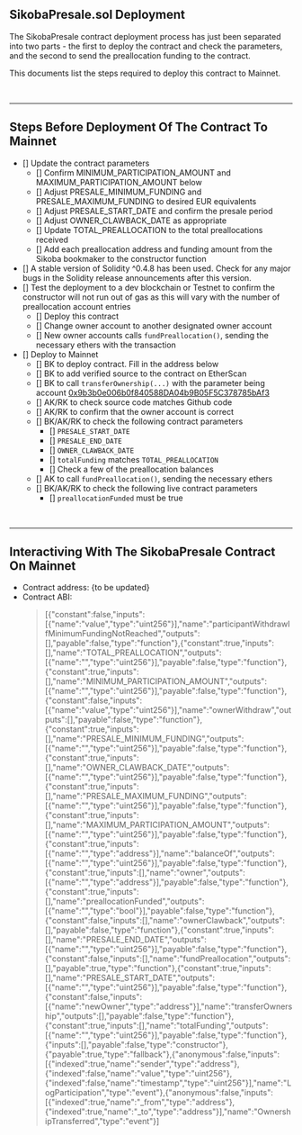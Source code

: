 ## SikobaPresale.sol Deployment

The SikobaPresale contract deployment process has just been separated into two parts - the first to deploy the contract and check the parameters, and the second to send the preallocation funding to the contract.

This documents list the steps required to deploy this contract to Mainnet.

<br />

<hr />

## Steps Before Deployment Of The Contract To Mainnet

* [] Update the contract parameters
  * [] Confirm MINIMUM_PARTICIPATION_AMOUNT and MAXIMUM_PARTICIPATION_AMOUNT below
  * [] Adjust PRESALE_MINIMUM_FUNDING and PRESALE_MAXIMUM_FUNDING to desired EUR equivalents
  * [] Adjust PRESALE_START_DATE and confirm the presale period
  * [] Adjust OWNER_CLAWBACK_DATE as appropriate
  * [] Update TOTAL_PREALLOCATION to the total preallocations received
  * [] Add each preallocation address and funding amount from the Sikoba bookmaker to the constructor function
* [] A stable version of Solidity ^0.4.8 has been used. Check for any major bugs in the Solidity release announcements after this version.
* [] Test the deployment to a dev blockchain or Testnet to confirm the constructor will not run out of gas as this will vary with the number of preallocation account entries
  * [] Deploy this contract
  * [] Change owner account to another designated owner account
  * [] New owner accounts calls `fundPreallocation()`, sending the necessary ethers with the transaction
* [] Deploy to Mainnet
  * [] BK to deploy contract. Fill in the address below
  * [] BK to add verified source to the contract on EtherScan
  * [] BK to call `transferOwnership(...)` with the parameter being account [0x9b3b0e006b0f840588DA04b9B05F5C378785bAf3](https://etherscan.io/address/0x9b3b0e006b0f840588DA04b9B05F5C378785bAf3)
  * [] AK/RK to check source code matches Github code
  * [] AK/RK to confirm that the owner account is correct
  * [] BK/AK/RK to check the following contract parameters
    * [] `PRESALE_START_DATE`
    * [] `PRESALE_END_DATE`
    * [] `OWNER_CLAWBACK_DATE`
    * [] `totalFunding` matches `TOTAL_PREALLOCATION`
    * [] Check a few of the preallocation balances
  * [] AK to call `fundPreallocation()`, sending the necessary ethers
  * [] BK/AK/RK to check the following live contract parameters
    * [] `preallocationFunded` must be true

<br />

<hr />

## Interactiving With The SikobaPresale Contract On Mainnet

* Contract address: {to be updated}
* Contract ABI:
  > [{"constant":false,"inputs":[{"name":"value","type":"uint256"}],"name":"participantWithdrawIfMinimumFundingNotReached","outputs":[],"payable":false,"type":"function"},{"constant":true,"inputs":[],"name":"TOTAL_PREALLOCATION","outputs":[{"name":"","type":"uint256"}],"payable":false,"type":"function"},{"constant":true,"inputs":[],"name":"MINIMUM_PARTICIPATION_AMOUNT","outputs":[{"name":"","type":"uint256"}],"payable":false,"type":"function"},{"constant":false,"inputs":[{"name":"value","type":"uint256"}],"name":"ownerWithdraw","outputs":[],"payable":false,"type":"function"},{"constant":true,"inputs":[],"name":"PRESALE_MINIMUM_FUNDING","outputs":[{"name":"","type":"uint256"}],"payable":false,"type":"function"},{"constant":true,"inputs":[],"name":"OWNER_CLAWBACK_DATE","outputs":[{"name":"","type":"uint256"}],"payable":false,"type":"function"},{"constant":true,"inputs":[],"name":"PRESALE_MAXIMUM_FUNDING","outputs":[{"name":"","type":"uint256"}],"payable":false,"type":"function"},{"constant":true,"inputs":[],"name":"MAXIMUM_PARTICIPATION_AMOUNT","outputs":[{"name":"","type":"uint256"}],"payable":false,"type":"function"},{"constant":true,"inputs":[{"name":"","type":"address"}],"name":"balanceOf","outputs":[{"name":"","type":"uint256"}],"payable":false,"type":"function"},{"constant":true,"inputs":[],"name":"owner","outputs":[{"name":"","type":"address"}],"payable":false,"type":"function"},{"constant":true,"inputs":[],"name":"preallocationFunded","outputs":[{"name":"","type":"bool"}],"payable":false,"type":"function"},{"constant":false,"inputs":[],"name":"ownerClawback","outputs":[],"payable":false,"type":"function"},{"constant":true,"inputs":[],"name":"PRESALE_END_DATE","outputs":[{"name":"","type":"uint256"}],"payable":false,"type":"function"},{"constant":false,"inputs":[],"name":"fundPreallocation","outputs":[],"payable":true,"type":"function"},{"constant":true,"inputs":[],"name":"PRESALE_START_DATE","outputs":[{"name":"","type":"uint256"}],"payable":false,"type":"function"},{"constant":false,"inputs":[{"name":"newOwner","type":"address"}],"name":"transferOwnership","outputs":[],"payable":false,"type":"function"},{"constant":true,"inputs":[],"name":"totalFunding","outputs":[{"name":"","type":"uint256"}],"payable":false,"type":"function"},{"inputs":[],"payable":false,"type":"constructor"},{"payable":true,"type":"fallback"},{"anonymous":false,"inputs":[{"indexed":true,"name":"sender","type":"address"},{"indexed":false,"name":"value","type":"uint256"},{"indexed":false,"name":"timestamp","type":"uint256"}],"name":"LogParticipation","type":"event"},{"anonymous":false,"inputs":[{"indexed":true,"name":"_from","type":"address"},{"indexed":true,"name":"_to","type":"address"}],"name":"OwnershipTransferred","type":"event"}]